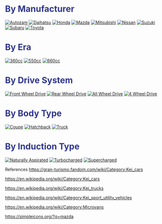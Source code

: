 <h1 style="color:#30378d">By Manufacturer</h1>

[![Autozam](https://shields.io/badge/Autozam-9-red?logo=mazda&logoWidth=40&logoColor=white&style=for-the-badge&labelColor=30378d&color=red)](./vehicles/autozam/index.html)
[![Daihatsu](https://shields.io/badge/Daihatsu-9-red?logo=toyota&logoWidth=40&logoColor=white&style=for-the-badge&labelColor=EB0A1E&color=red)](./vehicles/daihatsu/index.html)
[![Honda](https://shields.io/badge/Honda-9-red?logo=honda&logoWidth=40&logoColor=white&style=for-the-badge&labelColor=047bc0&color=red)](./vehicles/honda/index.html)
[![Mazda](https://shields.io/badge/Mazda-9-red?logo=Mazda&logoWidth=40&logoColor=white&style=for-the-badge&labelColor=101010&color=red)](./vehicles/mazda/index.html)
[![Mitsubishi](https://shields.io/badge/Mitsubishi-9-red?logo=Mitsubishi&logoWidth=40&logoColor=white&style=for-the-badge&labelColor=E60012&color=red)](./vehicles/mitsubishi/index.html)
[![Nissan](https://shields.io/badge/Nissan-9-red?logo=Nissan&logoWidth=40&logoColor=white&style=for-the-badge&labelColor=C3002F&color=red)](./vehicles/nissan/index.html)
[![Suzuki](https://shields.io/badge/Suzuki-9-red?logo=Suzuki&logoWidth=40&logoColor=white&style=for-the-badge&labelColor=035dd0&color=red)](./vehicles/suzuki/index.html)
[![Subaru](https://shields.io/badge/Subaru-9-red?logo=Subaru&logoWidth=40&logoColor=white&style=for-the-badge&labelColor=013C74&color=red)](./vehicles/subaru/index.html)
[![Toyota](https://shields.io/badge/Toyota-4-red?logo=Toyota&logoWidth=40&logoColor=white&style=for-the-badge&labelColor=EB0A1E&color=red)](./vehicles/toyota/index.html)

<h1 style="color:#30378d">By Era</h1>

[![360cc](https://shields.io/badge/360cc-1-orange?logoWidth=40&logoColor=white&style=for-the-badge&labelColor=34A853&color=red)](./categories/era/360cc.html)
[![550cc](https://shields.io/badge/550cc-1-orange?logoWidth=40&logoColor=white&style=for-the-badge&labelColor=34A853&color=red)](./categories/era/550cc.html)
[![660cc](https://shields.io/badge/660cc-1-orange?logoWidth=40&logoColor=white&style=for-the-badge&labelColor=34A853&color=red)](./categories/era/660cc.html)

<h1 style="color:#30378d">By Drive System</h1>


[![Front Wheel Drive](https://shields.io/badge/Front%20Wheel%20Drive-1-orange?logoWidth=40&logoColor=white&style=for-the-badge&labelColor=009DE0&color=red)](./categories/drive/fwd.html)
[![Rear Wheel Drive](https://shields.io/badge/Rear%20Wheel%20Drive-1-orange?logoWidth=40&logoColor=white&style=for-the-badge&labelColor=009DE0&color=red)](./categories/drive/rwd.html)
[![All Wheel Drive](https://shields.io/badge/All%20Wheel%20Drive-1-orange?logoWidth=40&logoColor=white&style=for-the-badge&labelColor=009DE0&color=red)](./categories/drive/awd.html)
[![4 Wheel Drive](https://shields.io/badge/4%20Wheel%20Drive-1-orange?logoWidth=40&logoColor=white&style=for-the-badge&labelColor=009DE0&color=red)](./categories/drive/4wd.html)

<h1 style="color:#30378d">By Body Type</h1>

[![Coupe](https://shields.io/badge/Coupe-1-orange?logoWidth=40&logoColor=white&style=for-the-badge&labelColor=FFD500&color=red)](./categories/body/coupe.html)
[![Hatchback](https://shields.io/badge/Hatchback-1-orange?logoWidth=40&logoColor=white&style=for-the-badge&labelColor=FFD500&color=red)](./categories/body/hatchback.html)
[![Truck](https://shields.io/badge/Truck-1-orange?logoWidth=40&logoColor=white&style=for-the-badge&labelColor=FFD500&color=red)](./categories/body/truck.html)

<h1 style="color:#30378d">By Induction Type</h1>

[![Naturally Aspirated](https://shields.io/badge/Naturally%20Aspirated-1-orange?logoWidth=40&logoColor=white&style=for-the-badge&labelColor=30378d&color=red)](./categories/induction/natural.html)
[![Turbocharged](https://shields.io/badge/Turbocharged-1-orange?logoWidth=40&logoColor=white&style=for-the-badge&labelColor=30378d&color=red)](./categories/induction/turbocharged.html)
[![Supercharged](https://shields.io/badge/Supercharged-1-orange?logoWidth=40&logoColor=white&style=for-the-badge&labelColor=30378d&color=red)](./categories/induction/supercharged.html)

References
https://gran-turismo.fandom.com/wiki/Category:Kei_cars

https://en.wikipedia.org/wiki/Category:Kei_cars

https://en.wikipedia.org/wiki/Category:Kei_trucks

https://en.wikipedia.org/wiki/Category:Kei_sport_utility_vehicles

https://en.wikipedia.org/wiki/Category:Microvans

https://simpleicons.org/?q=mazda
